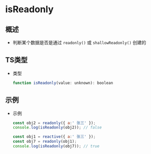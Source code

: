 # isReadonly

## 概述

+ 判断某个数据是否是通过 `readonly()` 或 `shallowReadonly()` 创建的

## TS类型

+ 类型

  ```js
  function isReadonly(value: unknown): boolean
  ```

## 示例

+ 示例

  ```js
  const obj2 = readonly({ a:' 张三' });
  console.log(isReadonly(obj2)); // false

  ```

  ```js
  const obj1 = reactive({ a:' 张三' });
  const obj7 = readonly(obj1);
  console.log(isReadonly(obj7)); // true
  ```
